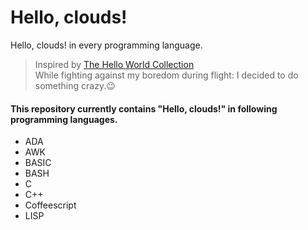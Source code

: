 # Hello, clouds!
Hello, clouds! in every programming language.<br >
> Inspired by [The Hello World Collection](https://helloworldcollection.github.io/) <br >
While fighting against my boredom during flight: I decided to do something crazy.:wink: <br >
#### This repository currently contains "Hello, clouds!" in following programming languages.
- ADA
- AWK
- BASIC
- BASH
- C
- C++
- Coffeescript
- LISP
